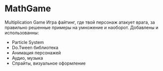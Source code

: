 # MathGame
 Multiplication Game
Игра файтинг, где твой персонаж атакует врага, за правильно решенные примеры на умножение и наоборот.
Добавлены и использованны:
- Particle System
- Do.Tween библиотека
- Анимация персонажей
- Аудио, музыка
- Спрайты, визуальное оформление